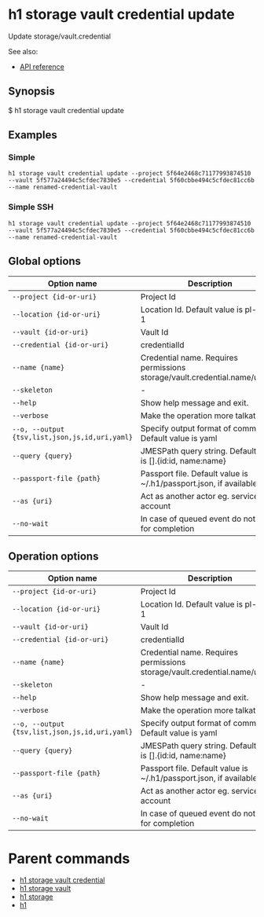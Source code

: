 
# h1 storage vault credential update

Update storage/vault.credential

See also:

* [API reference](https://api.hyperone.com/v2/docs#operation/storage_project_vault_credential_patch)

## Synopsis

$ h1 storage vault credential update <options>

## Examples


### Simple

```h1 storage vault credential update --project 5f64e2468c71177993874510 --vault 5f577a24494c5cfdec7830e5 --credential 5f60cbbe494c5cfdec81cc6b --name renamed-credential-vault```
### Simple SSH

```h1 storage vault credential update --project 5f64e2468c71177993874510 --vault 5f577a24494c5cfdec7830e5 --credential 5f60cbbe494c5cfdec81cc6b --name renamed-credential-vault```

## Global options

| Option name                                        | Description                                                                |
| -------------------------------------------------- | -------------------------------------------------------------------------- |
| ```--project {id-or-uri}```                        | Project Id                                                                 |
| ```--location {id-or-uri}```                       | Location Id. Default value is pl-waw-1                                     |
| ```--vault {id-or-uri}```                          | Vault Id                                                                   |
| ```--credential {id-or-uri}```                     | credentialId                                                               |
| ```--name {name}```                                | Credential name. Requires permissions storage/vault.credential.name/update |
| ```--skeleton```                                   | -                                                                          |
| ```--help```                                       | Show help message and exit.                                                |
| ```--verbose```                                    | Make the operation more talkative.                                         |
| ```--o, --output {tsv,list,json,js,id,uri,yaml}``` | Specify output format of command. Default value is yaml                    |
| ```--query {query}```                              | JMESPath query string. Default value is [].\{id:id, name:name\}            |
| ```--passport-file {path}```                       | Passport file. Default value is ~/.h1/passport.json, if available.         |
| ```--as {uri}```                                   | Act as another actor eg. service account                                   |
| ```--no-wait```                                    | In case of queued event do not wait for completion                         |

## Operation options

| Option name                                        | Description                                                                |
| -------------------------------------------------- | -------------------------------------------------------------------------- |
| ```--project {id-or-uri}```                        | Project Id                                                                 |
| ```--location {id-or-uri}```                       | Location Id. Default value is pl-waw-1                                     |
| ```--vault {id-or-uri}```                          | Vault Id                                                                   |
| ```--credential {id-or-uri}```                     | credentialId                                                               |
| ```--name {name}```                                | Credential name. Requires permissions storage/vault.credential.name/update |
| ```--skeleton```                                   | -                                                                          |
| ```--help```                                       | Show help message and exit.                                                |
| ```--verbose```                                    | Make the operation more talkative.                                         |
| ```--o, --output {tsv,list,json,js,id,uri,yaml}``` | Specify output format of command. Default value is yaml                    |
| ```--query {query}```                              | JMESPath query string. Default value is [].\{id:id, name:name\}            |
| ```--passport-file {path}```                       | Passport file. Default value is ~/.h1/passport.json, if available.         |
| ```--as {uri}```                                   | Act as another actor eg. service account                                   |
| ```--no-wait```                                    | In case of queued event do not wait for completion                         |

# Parent commands

* [h1 storage vault credential](./../README.md)
* [h1 storage vault](./../../README.md)
* [h1 storage](./../../../README.md)
* [h1](./../../../../README.md)
